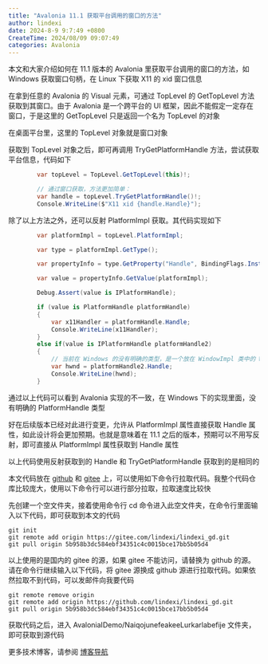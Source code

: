 ```yaml
---
title: "Avalonia 11.1 获取平台调用的窗口的方法"
author: lindexi
date: 2024-8-9 9:7:49 +0800
CreateTime: 2024/08/09 09:07:49
categories: Avalonia
---
```


本文和大家介绍如何在 11.1 版本的 Avalonia 里获取平台调用的窗口的方法，如 Windows 获取窗口句柄，在 Linux 下获取 X11 的 xid 窗口信息

<!--more-->


<!-- CreateTime:2024/08/09 09:07:49 -->

<!-- 发布 -->
<!-- 博客 -->

在拿到任意的 Avalonia 的 Visual 元素，可通过 TopLevel 的 GetTopLevel 方法获取到其窗口。由于 Avalonia 是一个跨平台的 UI 框架，因此不能假定一定存在窗口，于是这里的 GetTopLevel 只是返回一个名为 TopLevel 的对象

在桌面平台里，这里的 TopLevel 对象就是窗口对象

获取到 TopLevel 对象之后，即可再调用 TryGetPlatformHandle 方法，尝试获取平台信息，代码如下

```csharp
        var topLevel = TopLevel.GetTopLevel(this)!;

        // 通过窗口获取，方法更加简单：
        var handle = topLevel.TryGetPlatformHandle()!;
        Console.WriteLine($"X11 xid {handle.Handle}");
```

除了以上方法之外，还可以反射 PlatformImpl 获取。其代码实现如下

```csharp
        var platformImpl = topLevel.PlatformImpl;

        var type = platformImpl.GetType();

        var propertyInfo = type.GetProperty("Handle", BindingFlags.Instance | BindingFlags.Public);

        var value = propertyInfo.GetValue(platformImpl);

        Debug.Assert(value is IPlatformHandle);

        if (value is PlatformHandle platformHandle)
        {
            var x11Handler = platformHandle.Handle;
            Console.WriteLine(x11Handler);
        }
        else if(value is IPlatformHandle platformHandle2)
        {
            // 当前在 Windows 的没有明确的类型，是一个放在 WindowImpl 类中的 WindowImplPlatformHandle 内部类
            var hwnd = platformHandle2.Handle;
            Console.WriteLine(hwnd);
        }
```

通过以上代码可以看到 Avalonia 实现的不一致，在 Windows 下的实现里面，没有明确的 PlatformHandle 类型

好在后续版本已经对此进行变更，允许从 PlatformImpl 属性直接获取 Handle 属性，如此设计将会更加预期。也就是意味着在 11.1 之后的版本，预期可以不用写反射，即可直接从 PlatformImpl 属性获取到 Handle 属性

以上代码使用反射获取到的 Handle 和 TryGetPlatformHandle 获取到的是相同的

本文代码放在 [github](https://github.com/lindexi/lindexi_gd/tree/5b958b3dc584ebf34351c4c0015bce17bb5b05d4/AvaloniaIDemo/NaiqojunefeakeeLurkarlabefije) 和 [gitee](https://gitee.com/lindexi/lindexi_gd/tree/5b958b3dc584ebf34351c4c0015bce17bb5b05d4/AvaloniaIDemo/NaiqojunefeakeeLurkarlabefije) 上，可以使用如下命令行拉取代码。我整个代码仓库比较庞大，使用以下命令行可以进行部分拉取，拉取速度比较快

先创建一个空文件夹，接着使用命令行 cd 命令进入此空文件夹，在命令行里面输入以下代码，即可获取到本文的代码

```
git init
git remote add origin https://gitee.com/lindexi/lindexi_gd.git
git pull origin 5b958b3dc584ebf34351c4c0015bce17bb5b05d4
```

以上使用的是国内的 gitee 的源，如果 gitee 不能访问，请替换为 github 的源。请在命令行继续输入以下代码，将 gitee 源换成 github 源进行拉取代码。如果依然拉取不到代码，可以发邮件向我要代码

```
git remote remove origin
git remote add origin https://github.com/lindexi/lindexi_gd.git
git pull origin 5b958b3dc584ebf34351c4c0015bce17bb5b05d4
```

获取代码之后，进入 AvaloniaIDemo/NaiqojunefeakeeLurkarlabefije 文件夹，即可获取到源代码

更多技术博客，请参阅 [博客导航](https://blog.lindexi.com/post/%E5%8D%9A%E5%AE%A2%E5%AF%BC%E8%88%AA.html )
